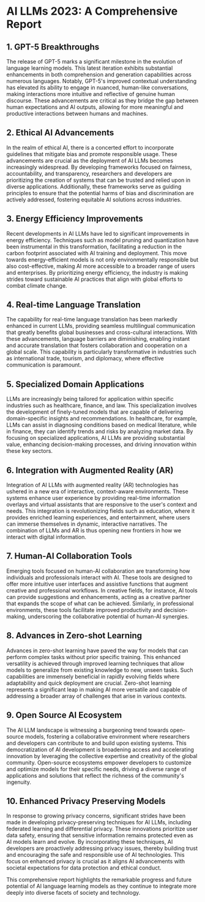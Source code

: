 # AI LLMs 2023: A Comprehensive Report

## 1. GPT-5 Breakthroughs

The release of GPT-5 marks a significant milestone in the evolution of language learning models. This latest iteration exhibits substantial enhancements in both comprehension and generation capabilities across numerous languages. Notably, GPT-5's improved contextual understanding has elevated its ability to engage in nuanced, human-like conversations, making interactions more intuitive and reflective of genuine human discourse. These advancements are critical as they bridge the gap between human expectations and AI outputs, allowing for more meaningful and productive interactions between humans and machines.

## 2. Ethical AI Advancements

In the realm of ethical AI, there is a concerted effort to incorporate guidelines that mitigate bias and promote responsible usage. These advancements are crucial as the deployment of AI LLMs becomes increasingly widespread. By developing frameworks focused on fairness, accountability, and transparency, researchers and developers are prioritizing the creation of systems that can be trusted and relied upon in diverse applications. Additionally, these frameworks serve as guiding principles to ensure that the potential harms of bias and discrimination are actively addressed, fostering equitable AI solutions across industries.

## 3. Energy Efficiency Improvements

Recent developments in AI LLMs have led to significant improvements in energy efficiency. Techniques such as model pruning and quantization have been instrumental in this transformation, facilitating a reduction in the carbon footprint associated with AI training and deployment. This move towards energy-efficient models is not only environmentally responsible but also cost-effective, making AI more accessible to a broader range of users and enterprises. By prioritizing energy efficiency, the industry is making strides toward sustainable AI practices that align with global efforts to combat climate change.

## 4. Real-time Language Translation

The capability for real-time language translation has been markedly enhanced in current LLMs, providing seamless multilingual communication that greatly benefits global businesses and cross-cultural interactions. With these advancements, language barriers are diminishing, enabling instant and accurate translation that fosters collaboration and cooperation on a global scale. This capability is particularly transformative in industries such as international trade, tourism, and diplomacy, where effective communication is paramount.

## 5. Specialized Domain Applications

LLMs are increasingly being tailored for application within specific industries such as healthcare, finance, and law. This specialization involves the development of finely-tuned models that are capable of delivering domain-specific insights and recommendations. In healthcare, for example, LLMs can assist in diagnosing conditions based on medical literature, while in finance, they can identify trends and risks by analyzing market data. By focusing on specialized applications, AI LLMs are providing substantial value, enhancing decision-making processes, and driving innovation within these key sectors.

## 6. Integration with Augmented Reality (AR)

Integration of AI LLMs with augmented reality (AR) technologies has ushered in a new era of interactive, context-aware environments. These systems enhance user experience by providing real-time information overlays and virtual assistants that are responsive to the user's context and needs. This integration is revolutionizing fields such as education, where it provides enriched learning experiences, and entertainment, where users can immerse themselves in dynamic, interactive narratives. The combination of LLMs and AR is thus opening new frontiers in how we interact with digital information.

## 7. Human-AI Collaboration Tools

Emerging tools focused on human-AI collaboration are transforming how individuals and professionals interact with AI. These tools are designed to offer more intuitive user interfaces and assistive functions that augment creative and professional workflows. In creative fields, for instance, AI tools can provide suggestions and enhancements, acting as a creative partner that expands the scope of what can be achieved. Similarly, in professional environments, these tools facilitate improved productivity and decision-making, underscoring the collaborative potential of human-AI synergies.

## 8. Advances in Zero-shot Learning

Advances in zero-shot learning have paved the way for models that can perform complex tasks without prior specific training. This enhanced versatility is achieved through improved learning techniques that allow models to generalize from existing knowledge to new, unseen tasks. Such capabilities are immensely beneficial in rapidly evolving fields where adaptability and quick deployment are crucial. Zero-shot learning represents a significant leap in making AI more versatile and capable of addressing a broader array of challenges that arise in various contexts.

## 9. Open Source AI Ecosystem

The AI LLM landscape is witnessing a burgeoning trend towards open-source models, fostering a collaborative environment where researchers and developers can contribute to and build upon existing systems. This democratization of AI development is broadening access and accelerating innovation by leveraging the collective expertise and creativity of the global community. Open-source ecosystems empower developers to customize and optimize models for their specific needs, driving a diverse range of applications and solutions that reflect the richness of the community's ingenuity.

## 10. Enhanced Privacy Preserving Models

In response to growing privacy concerns, significant strides have been made in developing privacy-preserving techniques for AI LLMs, including federated learning and differential privacy. These innovations prioritize user data safety, ensuring that sensitive information remains protected even as AI models learn and evolve. By incorporating these techniques, AI developers are proactively addressing privacy issues, thereby building trust and encouraging the safe and responsible use of AI technologies. This focus on enhanced privacy is crucial as it aligns AI advancements with societal expectations for data protection and ethical conduct. 

This comprehensive report highlights the remarkable progress and future potential of AI language learning models as they continue to integrate more deeply into diverse facets of society and technology.